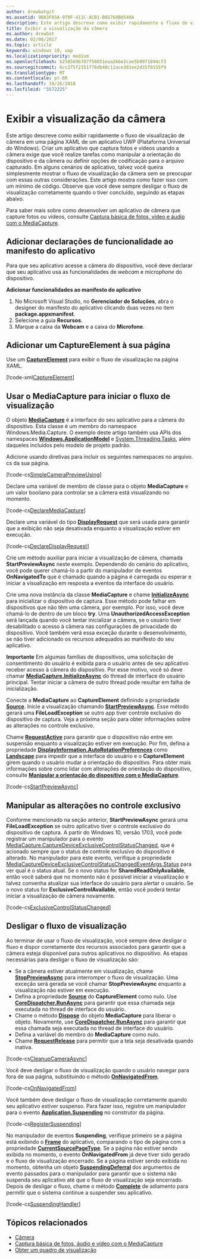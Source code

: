 ```yaml
---
author: drewbatgit
ms.assetid: 9BA3F85A-970F-411C-ACB1-B65768B8548A
description: Este artigo descreve como exibir rapidamente o fluxo de visualização de câmera em uma página XAML de um aplicativo UWP (Plataforma Universal do Windows).
title: Exibir a visualização da câmera
ms.author: drewbat
ms.date: 02/08/2017
ms.topic: article
keywords: windows 10, uwp
ms.localizationpriority: medium
ms.openlocfilehash: b258569b707f50051eaa266e2cae5b9971894cf3
ms.sourcegitcommit: 6cc275f2151f78db40c11ace381ee2d35f0155f9
ms.translationtype: MT
ms.contentlocale: pt-BR
ms.lasthandoff: 10/26/2018
ms.locfileid: "5572225"
---
```

# <a name="display-the-camera-preview"></a>Exibir a visualização da câmera


Este artigo descreve como exibir rapidamente o fluxo de visualização de câmera em uma página XAML de um aplicativo UWP (Plataforma Universal do Windows). Criar um aplicativo que captura fotos e vídeos usando a câmera exige que você realize tarefas como manipular a orientação do dispositivo e da câmera ou definir opções de codificação para o arquivo capturado. Em alguns cenários de aplicativo, talvez você queira simplesmente mostrar o fluxo de visualização da câmera sem se preocupar com essas outras considerações. Este artigo mostra como fazer isso com um mínimo de código. Observe que você deve sempre desligar o fluxo de visualização corretamente quando o tiver concluído, seguindo as etapas abaixo.

Para saber mais sobre como desenvolver um aplicativo de câmera que capture fotos ou vídeos, consulte [Captura básica de fotos, vídeo e áudio com o MediaCapture](basic-photo-video-and-audio-capture-with-MediaCapture.md).

## <a name="add-capability-declarations-to-the-app-manifest"></a>Adicionar declarações de funcionalidade ao manifesto do aplicativo

Para que seu aplicativo acesse a câmera do dispositivo, você deve declarar que seu aplicativo usa as funcionalidades de *webcam* e *microphone* do dispositivo. 

**Adicionar funcionalidades ao manifesto do aplicativo**

1.  No Microsoft Visual Studio, no **Gerenciador de Soluções**, abra o designer do manifesto do aplicativo clicando duas vezes no item **package.appxmanifest**.
2.  Selecione a guia **Recursos**.
3.  Marque a caixa da **Webcam** e a caixa do **Microfone**.

## <a name="add-a-captureelement-to-your-page"></a>Adicionar um CaptureElement à sua página

Use um [**CaptureElement**](https://msdn.microsoft.com/library/windows/apps/br209278) para exibir o fluxo de visualização na página XAML.

[!code-xml[CaptureElement](./code/SimpleCameraPreview_Win10/cs/MainPage.xaml#SnippetCaptureElement)]



## <a name="use-mediacapture-to-start-the-preview-stream"></a>Usar o MediaCapture para iniciar o fluxo de visualização

O objeto [**MediaCapture**](https://msdn.microsoft.com/library/windows/apps/br241124) é a interface do seu aplicativo para a câmera do dispositivo. Esta classe é um membro do namespace Windows.Media.Capture. O exemplo deste artigo também usa APIs dos namespaces [**Windows.ApplicationModel**](https://msdn.microsoft.com/library/windows/apps/br224691) e [System.Threading.Tasks](https://msdn.microsoft.com/library/windows/apps/xaml/system.threading.tasks.aspx), além daqueles incluídos pelo modelo de projeto padrão.

Adicione usando diretivas para incluir os seguintes namespaces no arquivo. cs da sua página.

[!code-cs[SimpleCameraPreviewUsing](./code/SimpleCameraPreview_Win10/cs/MainPage.xaml.cs#SnippetSimpleCameraPreviewUsing)]

Declare uma variável de membro de classe para o objeto **MediaCapture** e um valor booliano para controlar se a câmera está visualizando no momento. 

[!code-cs[DeclareMediaCapture](./code/SimpleCameraPreview_Win10/cs/MainPage.xaml.cs#SnippetDeclareMediaCapture)]

Declare uma variável do tipo [**DisplayRequest**](https://msdn.microsoft.com/library/windows/apps/Windows.System.Display.DisplayRequest) que será usada para garantir que a exibição não seja desativada enquanto a visualização estiver em execução.

[!code-cs[DeclareDisplayRequest](./code/SimpleCameraPreview_Win10/cs/MainPage.xaml.cs#SnippetDeclareDisplayRequest)]

Crie um método auxiliar para iniciar a visualização de câmera, chamada **StartPreviewAsync** neste exemplo. Dependendo do cenário do aplicativo, você pode querer chamá-lo a partir do manipulador de eventos **OnNavigatedTo** que é chamado quando a página é carregada ou esperar e iniciar a visualização em resposta a eventos da interface do usuário.

Crie uma nova instância da classe **MediaCapture** e chame [**InitializeAsync**](https://msdn.microsoft.com/library/windows/apps/br226598) para inicializar o dispositivo de captura. Esse método pode falhar em dispositivos que não têm uma câmera, por exemplo. Por isso, você deve chamá-lo de dentro de um bloco **try**. Uma **UnauthorizedAccessException** será lançada quando você tentar inicializar a câmera, se o usuário tiver desabilitado o acesso à câmera nas configurações de privacidade do dispositivo. Você também verá essa exceção durante o desenvolvimento, se não tiver adicionado os recursos adequados ao manifesto do seu aplicativo.

**Importante** Em algumas famílias de dispositivos, uma solicitação de consentimento do usuário é exibida para o usuário antes de seu aplicativo receber acesso à câmera do dispositivo. Por esse motivo, você só deve chamar [**MediaCapture.InitializeAsync**](https://msdn.microsoft.com/library/windows/apps/br226598) do thread de interface do usuário principal. Tentar iniciar a câmera de outro thread pode resultar em falha de inicialização.

Conecte a **MediaCapture** ao **CaptureElement** definindo a propriedade [**Source**](https://msdn.microsoft.com/library/windows/apps/br209280). Inicie a visualização chamando [**StartPreviewAsync**](https://msdn.microsoft.com/library/windows/apps/br226613). Esse método gerará uma **FileLoadException** se outro app tiver controle exclusivo do dispositivo de captura. Veja a próxima seção para obter informações sobre as alterações no controle exclusivo.

Chame [**RequestActive**](https://msdn.microsoft.com/library/windows/apps/Windows.System.Display.DisplayRequest.RequestActive) para garantir que o dispositivo não entre em suspensão enquanto a visualização estiver em execução. Por fim, defina a propriedade [**DisplayInformation.AutoRotationPreferences**](https://msdn.microsoft.com/library/windows/apps/Windows.Graphics.Display.DisplayInformation.AutoRotationPreferences) como [**Landscape**](https://msdn.microsoft.com/library/windows/apps/Windows.Graphics.Display.DisplayOrientations) para impedir que a interface do usuário e o **CaptureElement** girem quando o usuário mudar a orientação do dispositivo. Para obter mais informações sobre como lidar com alterações de orientação do dispositivo, consulte [**Manipular a orientação do dispositivo com o MediaCapture**](handle-device-orientation-with-mediacapture.md).  

[!code-cs[StartPreviewAsync](./code/SimpleCameraPreview_Win10/cs/MainPage.xaml.cs#SnippetStartPreviewAsync)]

## <a name="handle-changes-in-exclusive-control"></a>Manipular as alterações no controle exclusivo
Conforme mencionado na seção anterior, **StartPreviewAsync** gerará uma **FileLoadException** se outro aplicativo tiver o controle exclusivo do dispositivo de captura. A partir do Windows 10, versão 1703, você pode registrar um manipulador para o evento [MediaCapture.CaptureDeviceExclusiveControlStatusChanged](https://docs.microsoft.com/uwp/api/Windows.Media.Capture.MediaCapture.CaptureDeviceExclusiveControlStatusChanged), que é acionado sempre que o status de controle exclusivo do dispositivo é alterado. No manipulador para este evento, verifique a propriedade [MediaCaptureDeviceExclusiveControlStatusChangedEventArgs.Status](https://docs.microsoft.com/uwp/api/windows.media.capture.mediacapturedeviceexclusivecontrolstatuschangedeventargs.Status) para ver qual é o status atual. Se o novo status for **SharedReadOnlyAvailable**, então você saberá que no momento não é possível iniciar a visualização e talvez convenha atualizar sua interface do usuário para alertar o usuário. Se o novo status for **ExclusiveControlAvailable**, então você poderá tentar iniciar a visualização de câmera novamente.

[!code-cs[ExclusiveControlStatusChanged](./code/SimpleCameraPreview_Win10/cs/MainPage.xaml.cs#SnippetExclusiveControlStatusChanged)]

## <a name="shut-down-the-preview-stream"></a>Desligar o fluxo de visualização

Ao terminar de usar o fluxo de visualização, você sempre deve desligar o fluxo e dispor corretamente dos recursos associados para garantir que a câmera esteja disponível para outros aplicativos no dispositivo. As etapas necessárias para desligar o fluxo de visualização são:

-   Se a câmera estiver atualmente em visualização, chame [**StopPreviewAsync**](https://msdn.microsoft.com/library/windows/apps/br226622) para interromper o fluxo de visualização. Uma exceção será gerada se você chamar **StopPreviewAsync** enquanto a visualização não estiver em execução.
-   Defina a propriedade [**Source**](https://msdn.microsoft.com/library/windows/apps/br209280) do **CaptureElement** como nulo. Use [**CoreDispatcher.RunAsync**](https://msdn.microsoft.com/library/windows/apps/windows.ui.core.coredispatcher.runasync.aspx) para garantir que essa chamada seja executada no thread de interface do usuário.
-   Chame o método [**Dispose**](https://msdn.microsoft.com/library/windows/apps/dn278858) do objeto **MediaCapture** para liberar o objeto. Novamente, use [**CoreDispatcher.RunAsync**](https://msdn.microsoft.com/library/windows/apps/windows.ui.core.coredispatcher.runasync.aspx) para garantir que essa chamada seja executada no thread de interface do usuário.
-   Defina a variável do membro do **MediaCapture** como nulo.
-   Chame [**RequestRelease**](https://msdn.microsoft.com/library/windows/apps/Windows.System.Display.DisplayRequest.RequestRelease) para permitir que a tela seja desativada quando inativa.

[!code-cs[CleanupCameraAsync](./code/SimpleCameraPreview_Win10/cs/MainPage.xaml.cs#SnippetCleanupCameraAsync)]

Você deve desligar o fluxo de visualização quando o usuário navegar para fora de sua página, substituindo o método [**OnNavigatedFrom**](https://msdn.microsoft.com/library/windows/apps/br227507).

[!code-cs[OnNavigatedFrom](./code/SimpleCameraPreview_Win10/cs/MainPage.xaml.cs#SnippetOnNavigatedFrom)]

Você também deve desligar o fluxo de visualização corretamente quando seu aplicativo estiver suspenso. Para fazer isso, registre um manipulador para o evento [**Application.Suspending**](https://msdn.microsoft.com/library/windows/apps/br205860) no construtor da página.

[!code-cs[RegisterSuspending](./code/SimpleCameraPreview_Win10/cs/MainPage.xaml.cs#SnippetRegisterSuspending)]

No manipulador de eventos **Suspending**, verifique primeiro se a página está exibindo o [**Frame**](https://msdn.microsoft.com/library/windows/apps/br242682) do aplicativo, comparando o tipo de página com a propriedade [**CurrentSourcePageType**](https://msdn.microsoft.com/library/windows/apps/hh702390). Se a página não estiver sendo exibida no momento, o evento **OnNavigatedFrom** já deve tiver sido gerado e o fluxo de visualização encerrado. Se a página estiver sendo exibida no momento, obtenha um objeto [**SuspendingDeferral**](https://msdn.microsoft.com/library/windows/apps/br224684) dos argumentos de evento passados para o manipulador para garantir que o sistema não suspenda seu aplicativo até que o fluxo de visualização seja encerrado. Depois de desligar o fluxo, chame o método [**Complete**](https://msdn.microsoft.com/library/windows/apps/br224685) de adiamento para permitir que o sistema continue a suspender seu aplicativo.

[!code-cs[SuspendingHandler](./code/SimpleCameraPreview_Win10/cs/MainPage.xaml.cs#SnippetSuspendingHandler)]


## <a name="related-topics"></a>Tópicos relacionados

* [Câmera](camera.md)
* [Captura básica de fotos, áudio e vídeo com o MediaCapture](basic-photo-video-and-audio-capture-with-MediaCapture.md)
* [Obter um quadro de visualização](get-a-preview-frame.md)
